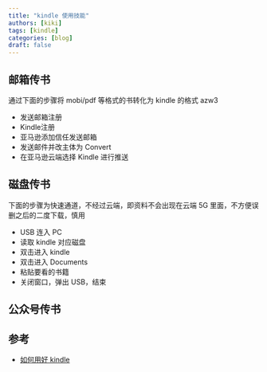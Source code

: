 ```yaml
---
title: "kindle 使用技能"
authors: [kiki]
tags: [kindle]
categories: [blog]
draft: false
---
```


## 邮箱传书

通过下面的步骤将 mobi/pdf 等格式的书转化为 kindle 的格式 azw3

- 发送邮箱注册
- Kindle注册
- 亚马逊添加信任发送邮箱
- 发送邮件并改主体为 Convert
- 在亚马逊云端选择 Kindle 进行推送

## 磁盘传书

下面的步骤为快速通道，不经过云端，即资料不会出现在云端 5G 里面，不方便误删之后的二度下载，慎用

- USB 连入 PC
- 读取 kindle 对应磁盘
- 双击进入 kindle
- 双击进入 Documents
- 粘贴要看的书籍
- 关闭窗口，弹出 USB，结束

## 公众号传书

## 参考

- [如何用好 kindle](https://www.zhihu.com/question/21158269)
